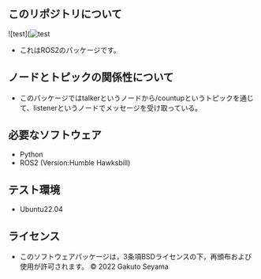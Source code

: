 ## このリポジトリについて  
![test](![test](https://github.com/gaku-3319/mypkg/actions/workflows/test.yml/badge.svg)
* これはROS2のパッケージです。

## ノードとトピックの関係性について
* このパッケージではtalkerというノードから/countupというトピックを通じて、listenerというノードでメッセージを受け取っている。

## 必要なソフトウェア

* Python
* ROS2 (Version:Humble Hawksbill)

## テスト環境

* Ubuntu22.04

## ライセンス
* このソフトウェアパッケージは，3条項BSDライセンスの下，再頒布および使用が許可されます。
   © 2022 Gakuto Seyama

